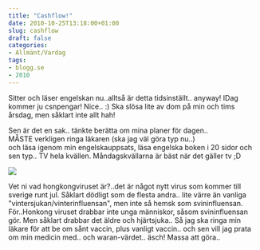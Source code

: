 ```yaml
---
title: "Cashflow!"
date: 2010-10-25T13:18:00+01:00
slug: cashflow
draft: false
categories:
- Allmänt/Vardag
tags:
- blogg.se
- 2010
---
```

Sitter och läser engelskan nu..alltså är detta tidsinställt.. anyway! IDag kommer ju csnpengar! Nice.. :) Ska slösa lite av dom på min och tims årsdag, men såklart inte allt hah!  
  
  
Sen är det en sak.. tänkte berätta om mina planer för dagen..  
MÅSTE verkligen ringa läkaren (ska jag väl göra typ nu..)  
och läsa igenom min engelskauppsats, läsa engelska boken i 20 sidor och sen typ.. TV hela kvällen. Måndagskvällarna är bäst när det gäller tv ;D  
  
  
![](/assets/images/blogg.se/800px-h1n1_navbox_113854104.jpg)  
  
Vet ni vad hongkongviruset är?..det är något nytt virus som kommer till sverige runt jul. Såklart dödligt som de flesta andra.. lite värre än vanliga "vintersjukan/vinterinfluensan", men inte så hemsk som svininfluensan. För..Honkong viruset drabbar inte unga människor, såsom svininfluensan gör. Men såklart drabbar det äldre och hjärtsjuka.. Så jag ska ringa min läkare för att be om sånt vaccin, plus vanligt vaccin.. och sen vill jag prata om min medicin med.. och waran-värdet.. äsch! Massa att göra..
